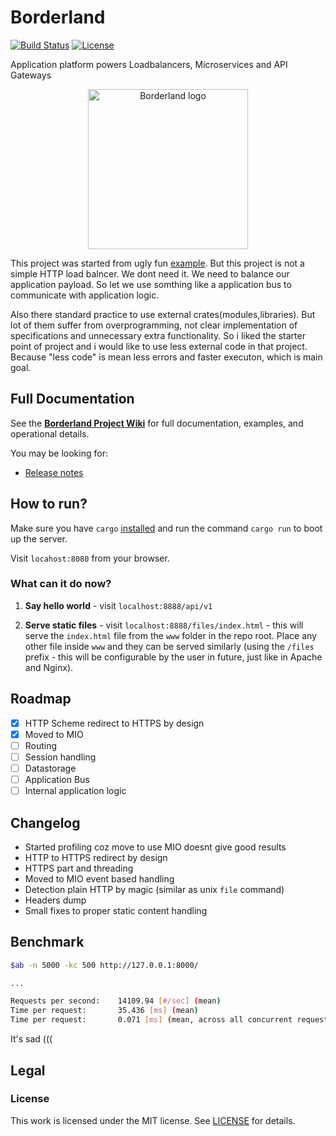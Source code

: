 # Borderland

[![Build Status](https://travis-ci.org/ohyo-io/borderland.svg)](https://travis-ci.org/ohyo-io/borderland)
[![License](https://img.shields.io/badge/License-BSD2-blue.svg)](LICENSE)

Application platform powers Loadbalancers, Microservices and API Gateways


<p align="center">
    <img src="https://raw.githubusercontent.com/wiki/ohyo-io/borderland/images/logo_borderland.png" alt="Borderland logo" width="256" />
</p>

This project was started from ugly fun [example](ttps://github.com/PritiKumr/rust-httpd). But this project is not a simple HTTP load balncer. We dont need it. We need to balance our application payload. So let we use somthing like a application bus to communicate with application logic.

Also there standard practice to use external crates(modules,libraries). But lot of them suffer from overprogramming, not clear implementation of specifications and unnecessary extra functionality. So i liked the starter point of project and i would like to use less external code in that project. Because "less code" is mean less errors and faster executon, which is main goal.

## Full Documentation

See the [**Borderland Project Wiki**](https://github.com/ohyo-io/borderland/wiki) for full documentation, examples, and operational details.

You may be looking for:

- [Release notes](https://github.com/ohyo-io/borderland/releases)

## How to run?

Make sure you have `cargo` [installed](https://www.rust-lang.org/en-US/install.html) and run the command `cargo run` to boot up the server.

Visit `locahost:8080` from your browser.

### What can it do now?

1.  **Say hello world** - visit `localhost:8888/api/v1`

2.  **Serve static files** - visit `localhost:8888/files/index.html` - this will serve the `index.html` file from the `www` folder in the repo root. Place any other file inside `www` and they can be served similarly (using the `/files` prefix - this will be configurable by the user in future, just like in Apache and Nginx).

## Roadmap

- [x] HTTP Scheme redirect to HTTPS by design
- [x] Moved to MIO
- [ ] Routing
- [ ] Session handling
- [ ] Datastorage
- [ ] Application Bus
- [ ] Internal application logic

## Changelog

- Started profiling coz move to use MIO doesnt give good results
- HTTP to HTTPS redirect by design
- HTTPS part and threading
- Moved to MIO event based handling
- Detection plain HTTP by magic (similar as unix `file` command)
- Headers dump
- Small fixes to proper static content handling

## Benchmark

```bash
$ab -n 5000 -kc 500 http://127.0.0.1:8000/

...

Requests per second:    14109.94 [#/sec] (mean)
Time per request:       35.436 [ms] (mean)
Time per request:       0.071 [ms] (mean, across all concurrent requests)
```

It's sad (((

## Legal

### License

This work is licensed under the MIT license. See [LICENSE](./LICENSE) for details.
